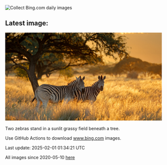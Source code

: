 ![Collect Bing.com daily images](https://github.com/counter2015/bing-daily-images/workflows/Collect%20Bing.com%20daily%20images/badge.svg)
## Latest image:
![](images/PlainsZebra.jpg)

Two zebras stand in a sunlit grassy field beneath a tree.

Use GitHub Actions to download www.bing.com images.

Last update: 2025-02-01 01:34:21 UTC

All images since 2020-05-10 [here](https://github.com/counter2015/bing-daily-images/tree/master/images)
